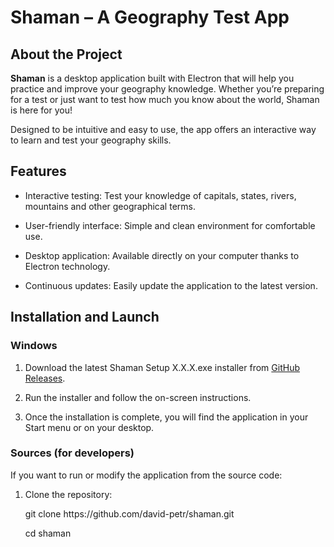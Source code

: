 <h1>Shaman – A Geography Test App</h1>

<h2>About the Project</h2>
<p><strong>Shaman</strong> is a desktop application built with Electron that will help you practice and improve your geography knowledge. Whether you’re preparing for a test or just want to test how much you know about the world, Shaman is here for you!</p><p>Designed to be intuitive and easy to use, the app offers an interactive way to learn and test your geography skills.</p>

<h2>Features</h2>
<ul>
  <li><p>Interactive testing: Test your knowledge of capitals, states, rivers, mountains and other geographical terms.</p></li>
  <li><p>User-friendly interface: Simple and clean environment for comfortable use.</p></li>
  <li><p>Desktop application: Available directly on your computer thanks to Electron technology.</p></li>
  <li><p>Continuous updates: Easily update the application to the latest version.</p></li>
</ul>

<h2>Installation and Launch</h2>

<h3>Windows</h3>
<ol>
  <li><p>Download the latest Shaman Setup X.X.X.exe installer from <a href="https://github.com/david-petr/shaman/releases">GitHub Releases</a>.</p></li>
  <li><p>Run the installer and follow the on-screen instructions.</p></li>
  <li><p>Once the installation is complete, you will find the application in your Start menu or on your desktop.</p></li>
</ol>

<h3>Sources (for developers)</h3>
<p>If you want to run or modify the application from the source code:</p>
<ol>
  <li>
    <p>Clone the repository:</p>
    <div>
      <p>git clone https://github.com/david-petr/shaman.git</p>
      <p>cd shaman</p>
    </div>
  </li>
</ol>
